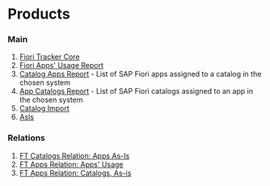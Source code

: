 # Products

### Main
1. [Fiori Tracker Core](ft-core.md)
2. [Fiori Apps' Usage Report](fa.md)
3. [Catalog Apps Report](ca.md) - List of SAP Fiori apps assigned to a catalog in the chosen system
3. [App Catalogs Report](ac.md) - List of SAP Fiori catalogs assigned to an app in the chosen system
4. [Catalog Import](ci.md)
5. [AsIs](asis.md)

### Relations
1. [FT Catalogs Relation: Apps As-Is](/ft-cats-rel-apps-asis.md)
2. [FT Apps Relation: Apps' Usage](ft-apps-rel-appsusage.md)
3. [FT Apps Relation: Catalogs, As-is](ft-apps-rel-catalogs-asis.md)










